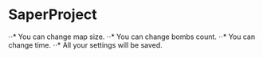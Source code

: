 # SaperProject
⋅⋅* You can change map size.
⋅⋅* You can change bombs count.
⋅⋅* You can change time.
⋅⋅* All your settings will be saved.
